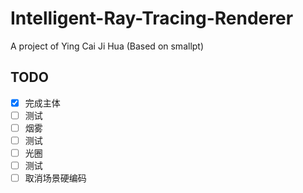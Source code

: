 # Intelligent-Ray-Tracing-Renderer
A project of Ying Cai Ji Hua (Based on smallpt)



## TODO

- [x] 完成主体
- [ ] 测试
- [ ] 烟雾
- [ ] 测试
- [ ] 光圈
- [ ] 测试
- [ ] 取消场景硬编码
